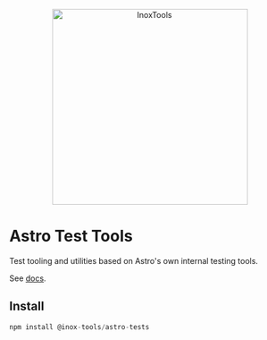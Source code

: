 <p align="center">
    <img alt="InoxTools" width="350px" src="https://github.com/Fryuni/inox-tools/blob/main/assets/shield.png?raw=true"/>
</p>

# Astro Test Tools

Test tooling and utilities based on Astro's own internal testing tools.

See [docs](https://inox-tools.fryuni.dev/astro-tests).

## Install

```js
npm install @inox-tools/astro-tests
```

